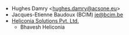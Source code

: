 - Hughes Damry \<<hughes.damry@acsone.eu>\>
- Jacques-Etienne Baudoux (BCIM) <je@bcim.be>
- [Heliconia Solutions Pvt. Ltd.](https://www.heliconia.io)
  - Bhavesh Heliconia

